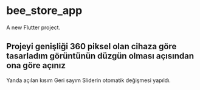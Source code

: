 # bee_store_app

A new Flutter project.

## Projeyi genişliği 360 piksel olan cihaza göre tasarladım görüntünün düzgün olması açısından ona göre açınız

Yanda açılan kısım
Geri sayım
Sliderin otomatik değişmesi
yapıldı.
